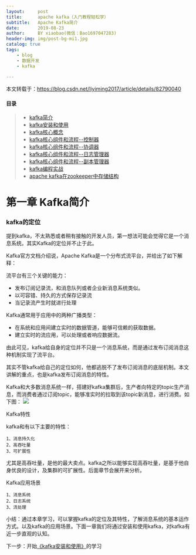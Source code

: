 ```yaml
---
layout:     post
title:      apache kafka（入门教程轻松学）
subtitle:   Apache Kafka简介
date:       2019-08-23
author:     BY xiaobao(微信：Bao1697047283)
header-img: img/post-bg-mi1.jpg
catalog: true
tags:
    - blog
    - 数据开发
    - kafka
    
---
```



本文转载于：https://blog.csdn.net/liyiming2017/article/details/82790040

#### 目录
>* [kafka简介](https://lianxiaobao.github.io/2019/08/23/Apache-kafka%E7%AE%80%E4%BB%8B/)
>* [kafka安装和使用](https://lianxiaobao.github.io/2019/08/23/Apache-Kafka%E5%AE%89%E8%A3%85%E5%92%8C%E4%BD%BF%E7%94%A8/)
>* [kafka核心概念](https://lianxiaobao.github.io/2019/08/23/Apache-kafka%E6%A0%B8%E5%BF%83%E6%A6%82%E5%BF%B5/)
>* [kafka核心组件和流程--控制器](https://lianxiaobao.github.io/2019/08/23/Apache-kafka%E6%A0%B8%E5%BF%83%E6%A6%82%E5%BF%B5%E7%BB%84%E5%BB%BA%E5%92%8C%E6%B5%81%E7%A8%8B-%E6%8E%A7%E5%88%B6%E5%99%A8-%E8%AE%BE%E8%AE%A1-%E5%8E%9F%E7%90%86/)
>* [kafka核心组件和流程--协调器](https://lianxiaobao.github.io/2019/08/23/Apache-Kafka%E6%A0%B8%E5%BF%83%E7%BB%84%E4%BB%B6%E5%92%8C%E6%B5%81%E7%A8%8B-%E5%8D%8F%E8%B0%83%E5%99%A8(%E6%B6%88%E8%B4%B9%E8%80%85%E5%92%8C%E7%BB%84%E5%8D%8F%E8%B0%83%E5%99%A8)-%E8%AE%BE%E8%AE%A1-%E5%8E%9F%E7%90%86/)
>* [kafka核心组件和流程--日志管理器](https://lianxiaobao.github.io/2019/08/23/Apache-Kafka-%E6%A0%B8%E5%BF%83%E7%BB%84%E4%BB%B6%E5%92%8C%E6%B5%81%E7%A8%8B-%E6%97%A5%E5%BF%97%E7%AE%A1%E7%90%86%E5%99%A8-%E8%AE%BE%E8%AE%A1-%E5%8E%9F%E7%90%86/)
>* [kafka核心组件和流程--副本管理器](https://lianxiaobao.github.io/2019/08/23/Apache-Kafka-%E6%A0%B8%E5%BF%83%E7%BB%84%E4%BB%B6%E5%92%8C%E6%B5%81%E7%A8%8B-%E5%89%AF%E6%9C%AC%E7%AE%A1%E7%90%86%E5%99%A8-%E8%AE%BE%E8%AE%A1-%E5%8E%9F%E7%90%86/)
>* [kafka编程实战](https://lianxiaobao.github.io/2019/08/23/Apache-Kafka-%E7%BC%96%E7%A8%8B%E5%AE%9E%E6%88%98-java%E5%AE%A2%E6%88%B7%E7%AB%AF%E5%BC%80%E5%8F%91%E4%BE%8B%E5%AD%90/)
>* [apache kafka在zookeeper中存储结构](https://lianxiaobao.github.io/2019/08/19/kafka%E5%9C%A8zookeeper%E4%B8%AD%E7%9A%84%E5%AD%98%E5%82%A8%E7%BB%93%E6%9E%84/)

# 第一章 Kafka简介
### kafka的定位

提到kafka，不太熟悉或者稍有接触的开发人员，第一想法可能会觉得它是一个消息系统。其实Kafka的定位并不止于此。

Kafka官方文档介绍说，Apache Kafka是一个分布式流平台，并给出了如下解释：

流平台有三个关键的能力：

* 发布订阅记录流，和消息队列或者企业新消息系统类似。
* 以可容错、持久的方式保存记录流
* 当记录流产生时就进行处理


Kafka通常用于应用中的两种广播类型：

* 在系统和应用间建立实时的数据管道，能够可信赖的获取数据。
* 建立实时的流应用，可以处理或者响应数据流。


由此可见，kafka给自身的定位并不只是一个消息系统，而是通过发布订阅消息这种机制实现了流平台。

其实不管kafka给自己的定位如何，他都逃脱不了发布订阅消息的底层机制。本文讲解的重点，也是kafka发布订阅消息的特性。

Kafka和大多数消息系统一样，搭建好kafka集群后，生产者向特定的topic生产消息，而消费者通过订阅topic，能够准实时的拉取到该topic新消息，进行消费。如下图：
![](http://ww1.sinaimg.cn/large/006y8mN6ly1g68ysmkns1j31bg0ca74v.jpg)


Kafka特性

kafka和有以下主要的特性：

	1、消息持久化
	2、高吞吐量
	3、可扩展性

尤其是高吞吐量，是他的最大卖点。kafka之所以能够实现高吞吐量，是基于他自身优良的设计，及集群的可扩展性。后面章节会展开来分析。

Kafka应用场景

	1、消息系统
	2、日志系统
	3、流处理
小结：通过本章学习，可以掌握kafka的定位及其特性，了解消息系统的基本运作方式。以及kafka的应用场景。下面一章我们将通过安装和使用kafka，对kafka有近一步直观的认知。

下一步：开始[《kafka安装和使用》](https://lianxiaobao.github.io/2019/08/23/Apache-Kafka%E5%AE%89%E8%A3%85%E5%92%8C%E4%BD%BF%E7%94%A8/)的学习
 